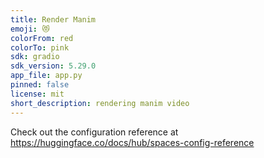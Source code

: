 ```yaml
---
title: Render Manim
emoji: 😻
colorFrom: red
colorTo: pink
sdk: gradio
sdk_version: 5.29.0
app_file: app.py
pinned: false
license: mit
short_description: rendering manim video
---
```


Check out the configuration reference at https://huggingface.co/docs/hub/spaces-config-reference
